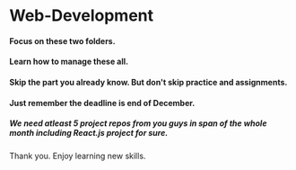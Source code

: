 # Web-Development

#### Focus on these two folders.
#### Learn how to manage these all.
#### Skip the part you already know. But don't skip practice and assignments.
#### Just remember the deadline is end of December.


##### We need atleast 5 project repos from you guys in span of the whole month including React.js project for sure.

Thank you. Enjoy learning new skills.
